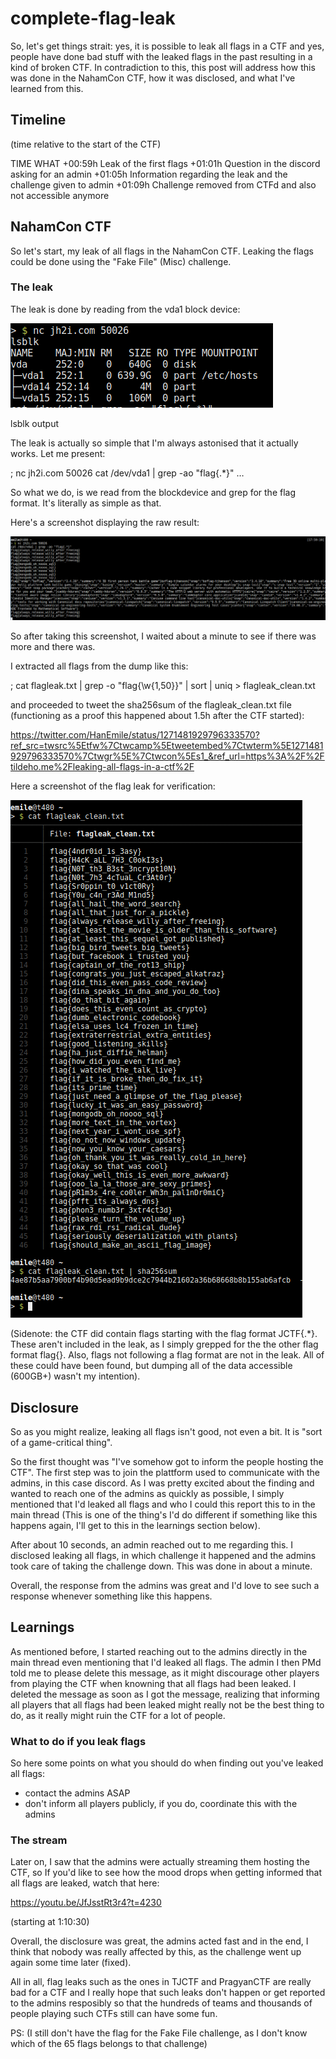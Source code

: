# complete-flag-leak

So, let's get things strait: yes, it is possible to leak all flags in a CTF and yes, people have done bad stuff with the leaked flags in the past resulting in a kind of broken CTF. In contradiction to this, this post will address how this was done in the NahamCon CTF, how it was disclosed, and what I've learned from this.

## Timeline

(time relative to the start of the CTF)

TIME	  WHAT
+00:59h	  Leak of the first flags
+01:01h	  Question in the discord asking for an admin
+01:05h	  Information regarding the leak and the challenge given to admin
+01:09h	  Challenge removed from CTFd and also not accessible anymore

## NahamCon CTF

So let's start, my leak of all flags in the NahamCon CTF. Leaking the flags could be done using the "Fake File" (Misc) challenge.

### The leak

The leak is done by reading from the vda1 block device:

<img src="./lsblk.png">

lsblk output

The leak is actually so simple that I'm always astonised that it actually works. Let me present:


; nc jh2i.com 50026
cat /dev/vda1 | grep -ao "flag{.*}"
…


So what we do, is we read from the blockdevice and grep for the flag format. It's literally as simple as that.

Here's a screenshot displaying the raw result:

<img src="./first_leak.png">

So after taking this screenshot, I waited about a minute to see if there was more and there was.

I extracted all flags from the dump like this:


; cat flagleak.txt | grep -o "flag\{\w{1,50}\}" | sort | uniq > flagleak_clean.txt


and proceeded to tweet the sha256sum of the flagleak_clean.txt file (functioning as a proof this happened about 1.5h after the CTF started):

https://twitter.com/HanEmile/status/1271481929796333570?ref_src=twsrc%5Etfw%7Ctwcamp%5Etweetembed%7Ctwterm%5E1271481929796333570%7Ctwgr%5E%7Ctwcon%5Es1_&ref_url=https%3A%2F%2Ftildeho.me%2Fleaking-all-flags-in-a-ctf%2F

Here a screenshot of the flag leak for verification:

<img src="./full_leak.png">

(Sidenote: the CTF did contain flags starting with the flag format JCTF{.*}. These aren't included in the leak, as I simply grepped for the the other flag format flag{}. Also, flags not following a flag format are not in the leak. All of these could have been found, but dumping all of the data accessible (600GB+) wasn't my intention).


## Disclosure

So as you might realize, leaking all flags isn't good, not even a bit. It is "sort of a game-critical thing".

So the first thought was "I've somehow got to inform the people hosting the CTF". The first step was to join the plattform used to communicate with the admins, in this case discord. As I was pretty excited about the finding and wanted to reach one of the admins as quickly as possible, I simply mentioned that I'd leaked all flags and who I could this report this to in the main thread (This is one of the thing's I'd do different if something like this happens again, I'll get to this in the learnings section below).

After about 10 seconds, an admin reached out to me regarding this. I disclosed leaking all flags, in which challenge it happened and the admins took care of taking the challenge down. This was done in about a minute.

Overall, the response from the admins was great and I'd love to see such a response whenever something like this happens.


## Learnings

As mentioned before, I started reaching out to the admins directly in the main thread even mentioning that I'd leaked all flags. The admin I then PMd told me to please delete this message, as it might discourage other players from playing the CTF when knowning that all flags had been leaked.
I deleted the message as soon as I got the message, realizing that informing all players that all flags had been leaked might really not be the best thing to do, as it really might ruin the CTF for a lot of people.


### What to do if you leak flags

So here some points on what you should do when finding out you've leaked all flags:

- contact the admins ASAP
- don't inform all players publicly, if you do, coordinate this with the admins


### The stream

Later on, I saw that the admins were actually streaming them hosting the CTF, so If you'd like to see how the mood drops when getting informed that all flags are leaked, watch that here:

https://youtu.be/JfJsstRt3r4?t=4230

(starting at 1:10:30)

Overall, the disclosure was great, the admins acted fast and in the end, I think that nobody was really affected by this, as the challenge went up again some time later (fixed).

All in all, flag leaks such as the ones in TJCTF and PragyanCTF are really bad for a CTF and I really hope that such leaks don't happen or get reported to the admins resposibly so that the hundreds of teams and thousands of people playing such CTFs still can have some fun.

PS: (I still don't have the flag for the Fake File challenge, as I don't know which of the 65 flags belongs to that challenge)